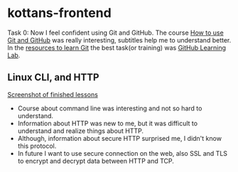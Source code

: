 # kottans-frontend
Task 0:
Now I feel confident using Git and GitHub. The course [How to use Git and GitHub](https://www.udacity.com/course/how-to-use-git-and-github--ud775) was really interesting, subtitles help me to understand better. In the [resources to learn Git](http://try.github.io/) the best task(or training) was [GitHub Learning Lab](https://lab.github.com/courses).
## Linux CLI, and HTTP
[Screenshot of finished lessons](task_linux_cli/screenshot.jpg) 
<br>
<ul>
  <li>Course about command line was interesting and not so hard to understand.</li> 
  <li>Information about HTTP was new to me, but it was difficult to understand and realize things about HTTP.</li>
  <li>Although, information about secure HTTP surprised me, I didn't know this protocol.</li>
  <li>In future I want to use secure connection on the web, also SSL and TLS to encrypt and decrypt data between HTTP and TCP.</li>
</ul>
